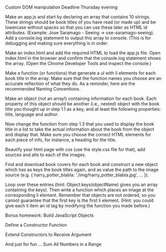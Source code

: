 Custom DOM manipulation
Deadline Thursday evening

Make an app.js and start by declaring an array that contains 10 strings. These strings should be book titles of you have read (or made up) and be lowercase without spaces so that you can use these later as HTML id attributes. (Example: Jose Saramago - Seeing -> ose-saramago-seeing). Add a console.log statement to output this array to console. (This is for debugging and making sure everything is in order.

Make an index.html and add the required HTML to load the app.js file. Open index.html in the browser and confirm that the console.log statement shows the array. (Open the Chrome Developer Tools and inspect the console.)

Make a function (or functions) that generate a ul with li elements for each book title in the array. Make sure that the function names you choose are an accurate reflection of what they do. As a reminder, here are the recommended Naming Conventions.

Make an object (not an array!) containing information for each book. Each property of this object should be another (i.e., nested) object with the book title you thought up in step 1.1 as a key, and at least the following properties: title, language and author.

Now change the function from step 1.3 that you used to display the book title in a list to take the actual information about the book from the object and display that. Make sure you choose the correct HTML elements for each piece of info, for instance, a heading for the title.

Beautify your html page with css (use the style.css file for that), add sources and alts to each of the images.

Find and download book covers for each book and construct a new object which has as keys the book titles again, and as value the path to the image source (e.g. { harry_potter_blabla: './img/harry_potter_blabla.jpg', ... }).

Loop over these entries (hint: Object.keys(objectName) gives you an array containing the keys). Then write a function which places an image at the corresponding li element. Remember that objects are not ordered, so you cannot guarantee that the first key is the first li element. (Hint: you could give each li item an id tag by modifying the function you made before.)

Bonus homework:
Build JavaScript Objects

Define a Constructor Function

Extend Constructors to Receive Argument

And just for fun ... Sum All Numbers in a Range
